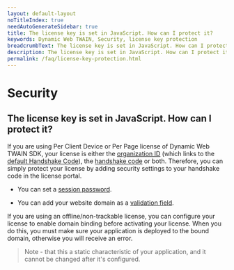 ```yaml
---
layout: default-layout
noTitleIndex: true
needAutoGenerateSidebar: true
title: The license key is set in JavaScript. How can I protect it?
keywords: Dynamic Web TWAIN, Security, license key protection
breadcrumbText: The license key is set in JavaScript. How can I protect it?
description: The license key is set in JavaScript. How can I protect it?
permalink: /faq/license-key-protection.html
---
```


# Security

## The license key is set in JavaScript. How can I protect it?

If you are using Per Client Device or Per Page license of Dynamic Web TWAIN SDK, your license is either the <a href="https://www.dynamsoft.com/license-server/docs/about/terms.html#organization-id" target="_blank">organization ID</a> (which links to the <a href="https://www.dynamsoft.com/license-server/docs/about/terms.html#default-handshake-code" target="_blank">default Handshake Code</a>), the <a href="https://www.dynamsoft.com/license-server/docs/about/terms.html#handshake-code" target="_blank">handshake code</a> or both. Therefore, you can simply protect your license by adding security settings to your handshake code in the license portal.

- You can set a <a href="https://www.dynamsoft.com/license-server/docs/about/terms.html#session-password" target="_blank">session password</a>.

- You can add your website domain as a <a href="https://www.dynamsoft.com/license-server/docs/about/terms.html#valication-field" target="_blank">validation field</a>.

If you are using an offline/non-trackable license, you can configure your license to enable domain binding before activating your license. When you do this, you must make sure your application is deployed to the bound domain, otherwise you will receive an error.

> Note - that this a static characteristic of your application, and it cannot be changed after it's configured.
